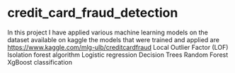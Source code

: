 # credit_card_fraud_detection

In this project I have applied various machine learning models on the dataset available on kaggle 
 the models that were trained and applied are https://www.kaggle.com/mlg-ulb/creditcardfraud 
 Local Outlier Factor (LOF)
Isolation forest algorithm
Logistic regression
Decision Trees
Random Forest
XgBoost classification 
